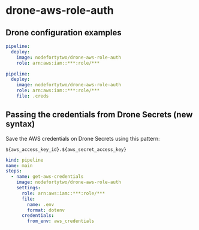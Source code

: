 # drone-aws-role-auth

## Drone configuration examples
```yaml
pipeline:
  deploy:
    image: nodefortytwo/drone-aws-role-auth
    role: arn:aws:iam::***:role/***
```

```yaml
pipeline:
  deploy:
    image: nodefortytwo/drone-aws-role-auth
    role: arn:aws:iam::***:role/***
    file: .creds
```

## Passing the credentials from Drone Secrets (new syntax)

Save the AWS credentials on Drone Secrets using this pattern:

```
${aws_access_key_id}.${aws_secret_access_key}
```

```yaml
kind: pipeline
name: main
steps:
  - name: get-aws-credentials
    image: nodefortytwo/drone-aws-role-auth
    settings:
      role: arn:aws:iam::***:role/***
      file:
        name: .env
        format: dotenv
      credentials:
        from_env: aws_credentials
```
